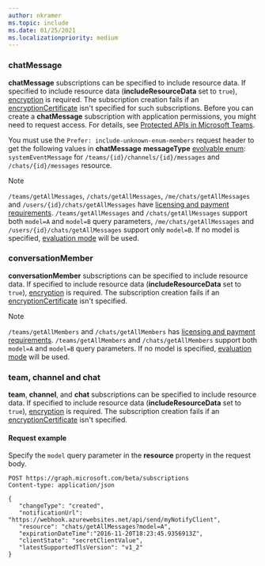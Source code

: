 ```yaml
---
author: nkramer
ms.topic: include
ms.date: 01/25/2021
ms.localizationpriority: medium
---
```


<!-- markdownlint-disable MD041-->

### chatMessage

**chatMessage** subscriptions can be specified to include resource data. If specified to include resource data (**includeResourceData** set to `true`), [encryption](/graph/webhooks-with-resource-data) is required. The subscription creation fails if an [encryptionCertificate](/graph/api/resources/subscription) isn't specified for such subscriptions. Before you can create a **chatMessage** subscription with application permissions, you might need to request access. For details, see [Protected APIs in Microsoft Teams](/graph/teams-protected-apis).

You must use the `Prefer: include-unknown-enum-members` request header to get the following values in **chatMessage** **messageType** [evolvable enum](/graph/best-practices-concept#handling-future-members-in-evolvable-enumerations): `systemEventMessage` for `/teams/{id}/channels/{id}/messages` and `/chats/{id}/messages` resource.

> [!NOTE]
>`/teams/getAllMessages`, `/chats/getAllMessages`, `/me/chats/getAllMessages` and `/users/{id}/chats/getAllMessages` 
> have [licensing and payment requirements](/graph/teams-licenses).
> `/teams/getAllMessages` and `/chats/getAllMessages` support both `model=A` and `model=B` query parameters,
> `/me/chats/getAllMessages` and `/users/{id}/chats/getAllMessages` support only `model=B`.
> If no model is specified, [evaluation mode](/graph/teams-licenses#evaluation-mode-default-requirements) will be used.

### conversationMember
**conversationMember** subscriptions can be specified to include resource data. If specified to include resource data (**includeResourceData** set to `true`), [encryption](/graph/webhooks-with-resource-data) is required. The subscription creation fails if an [encryptionCertificate](/graph/api/resources/subscription) isn't specified.

> [!NOTE]
>`/teams/getAllMembers` and `/chats/getAllMembers` has [licensing and payment requirements](/graph/teams-licenses).
> `/teams/getAllMembers` and `/chats/getAllMembers` support both `model=A` and `model=B` query parameters.
> If no model is specified, [evaluation mode](/graph/teams-licenses#evaluation-mode-default-requirements) will be used.

### team, channel and chat
**team**, **channel**, and **chat** subscriptions can be specified to include resource data. If specified to include resource data (**includeResourceData** set to `true`), [encryption](/graph/webhooks-with-resource-data) is required. The subscription creation fails if an [encryptionCertificate](/graph/api/resources/subscription) isn't specified.

#### Request example

Specify the `model` query parameter in the **resource** property in the request body.

```http
POST https://graph.microsoft.com/beta/subscriptions
Content-type: application/json

{
   "changeType": "created",
   "notificationUrl": "https://webhook.azurewebsites.net/api/send/myNotifyClient",
   "resource": "chats/getAllMessages?model=A",
   "expirationDateTime":"2016-11-20T18:23:45.9356913Z",
   "clientState": "secretClientValue",
   "latestSupportedTlsVersion": "v1_2"
}
```
